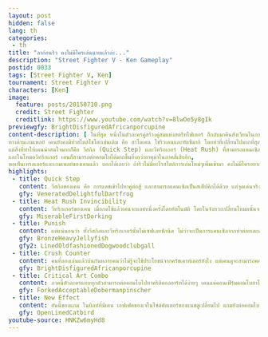```yaml
---
layout: post
hidden: false
lang: th
categories:
 - th
title: "ลาก่อนริว คงไม่มีใครเล่นนายแล้วล่ะ..."
description: "Street Fighter V - Ken Gameplay"
postid: 0033
tags: [Street Fighter V, Ken]
tournament: Street Fighter V
characters: [Ken]
image:
  feature: posts/20150710.png
  credit: Street Fighter
  creditlink: https://www.youtube.com/watch?v=8lwOe5y8gIk
previewgfy: BrightDisfiguredAfricanporcupine
content-description: [ ในที่สุด หนึ่งในตัวละครคู่สร้างคู่สมแห่งสตรีทไฟเตอร์ ก็กลับมาคืนสังเวียนในภาคใหม่เสียที โดยในครั้งนี้กลับมาในมาดใหม่ ดูดีและน่าสนใจขึ้นมาก หากไม่คิดมากเรื่องกล้วยสองลูกที่อยู่บนหัว...,
ทางด้านเกมเพลย์ เคนยังคงมีท่าสไตล์โชโตะเช่นเดิม คือ ฮาโดเคน โชริวเคนและทัตซึมากิ โดยท่าที่เปลี่ยนไปมากที่สุดคือ เตะหนักทัตซึมากิที่พุ่งขึ้นไปข้างบนเมื่อใช้บนพื้น และ Ex ทัตซึมากิที่พุ่งลงคล้ายไดฟ์คิก,
แต่สิ่งที่ทำให้เคนน่าสนใจมากก็คือ วีสกิล (Quick Step) และวีทริกเกอร์ (Heat Rush) ที่สามารถแคนเซิลท่าโจมตีต่างๆเป็นแดชไปข้างหน้าได้ ซึ่งช่วยเปิดโอกาสการสร้างมิกซ์อัพและต่อคอมโบได้หลากหลายรูปแบบ 
และในโหมดวีทริกเกอร์ เคนก็สามารถต่อคอมโบได้มากขึ้นยิ่งกว่าอาคุม่าในภาคสี่เสียอีก, 
พอเห็นเทรลเลอร์และเกมเพลย์ของเคนแล้ว บอกได้เลยว่า ถ้าริวไม่มีอะไรสไตล์การเล่นใหม่ๆเพิ่มเข้ามา คงไม่มีใครอยากกลับไปเล่นริวเป็นแน่แท้...  ]
highlights:
 - title: Quick Step
   content: วีสกิลของเคน คือ การแดชเข้าไปหาคู่ต่อสู้ และสามารถแคนเซิลเป็นสเต็ปคิกได้ด้วย แต่จุดเด่นจริงๆคงจะหนีไม่พ้น การที่เคนสามารถแคนเซิลปุ่มต่อยเตะธรรมดาด้วยวีสกิลได้ตลอดเวลา ทำให้คาดเดาไม่ได้เลยว่าเคนจะมาอยู่ตรงหน้าเราเมื่อไหร่
   gfy: VeneratedDelightfulDartfrog
 - title: Heat Rush Invincibility
   content: วีทริกเกอร์ของเคน เมื่อกดใช้แล้วเคนจะแดชหนึ่งครั้งโดยอัตโนมัติ โดยในจังหวะเปลี่ยนโหมดนั้นจะแตกต่างจากตัวละครอื่นตรงที่ เคนมีช่วงเป็นอมตะชั่วขณะหนึ่งด้วย
   gfy: MiserableFirstDorking
 - title: Punish
   content: แต่แน่นอนว่า ทั้งวีสกิลและวีทริกเกอร์นั้นไม่เซฟเลยซักนิด ไม่ว่าจะเป็นการแคนเซิลจากท่าต่อยเตะด้วยวีสกิล หรือ การแคนเซิลโชริวเคนด้วยวีทริกเกอร์ หากคู่ต่อสู้คาดเดาได้ก็สามารถโจมตีสวนกลับได้ง่ายๆ โดยเฉพาะวีทริกเกอร์ที่โดนลงโทษด้วยคอมโบเต็มได้เลยทีเดียว
   gfy: BronzeHeavyJellyfish
   gfy2: LinedOldfashionedDogwoodclubgall
 - title: Crush Counter
   content: คนที่ลองเล่นแล้วบ่นกันหลายคนว่าไม่รู้จะใช้ประโยชน์จากครัชเคาท์เตอร์ยังไง แต่เคนดูจะสามารถคอนเฟิร์มครัชเคาท์เตอร์ได้ง่ายๆด้วยวีทริกเกอร์นั่นเอง
   gfy: BrightDisfiguredAfricanporcupine
 - title: Critical Art Combo
   content: ภาคนี้ตัวละครแทบทุกตัวสามารถต่อคอมโบไปหาคริติคอลอาร์ทได้ง่ายๆ เคนแค่คอนเฟิร์มคอมโบฮาโดเคนธรรมดาๆก็ต่อท่าไม้ตายได้แล้ว (ตัวละครที่ดูจะใช้ยากหน่อยคือแคมมี่)
   gfy: ForkedAcceptableDobermanpinscher
 - title: New Effect
   content: อันนี้ของแถม ในบิลท์ที่มีเคน เอฟเฟคของเจโนไซด์คัตเตอร์ของแนชดูเปลี่ยนไป แถมยังต่อคอมโบที่ไม่เคยเห็นได้ด้วย
   gfy: OpenLinedCatbird
youtube-source: HNKZw6myHd8
---
```

